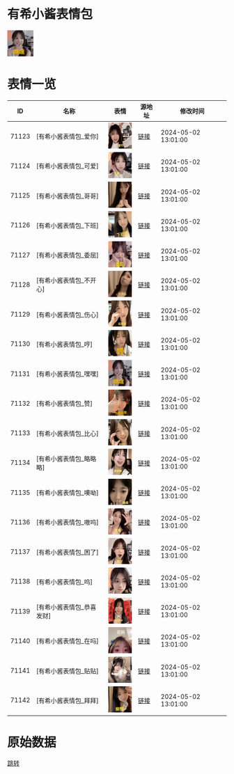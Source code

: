 # 有希小酱表情包

<img src="./cover.png" height="60" alt="cover" />

# 表情一览

|ID|名称|表情|源地址|修改时间|
|----|----|----|----|----|
|71123|[有希小酱表情包_爱你]|<img src="./pic/071123_%5B有希小酱表情包_爱你%5D.png" height="60" alt="爱你"/>|[链接](https://i0.hdslb.com/bfs/garb/adec13d14027cc684e51ad81ec27ba8f6f3b20d9.png)|2024-05-02 13:01:00|
|71124|[有希小酱表情包_可爱]|<img src="./pic/071124_%5B有希小酱表情包_可爱%5D.png" height="60" alt="可爱"/>|[链接](https://i0.hdslb.com/bfs/garb/86f68d75df94e12eb8792d7d5ecd83286cd75af4.png)|2024-05-02 13:01:00|
|71125|[有希小酱表情包_哥哥]|<img src="./pic/071125_%5B有希小酱表情包_哥哥%5D.png" height="60" alt="哥哥"/>|[链接](https://i0.hdslb.com/bfs/garb/d7e337ffc13eef5a11c8846e53be0c85ee694d35.png)|2024-05-02 13:01:00|
|71126|[有希小酱表情包_下班]|<img src="./pic/071126_%5B有希小酱表情包_下班%5D.png" height="60" alt="下班"/>|[链接](https://i0.hdslb.com/bfs/garb/e6c73dd24baf1cb63b6ec535c45e5a5f5d6f0c92.png)|2024-05-02 13:01:00|
|71127|[有希小酱表情包_委屈]|<img src="./pic/071127_%5B有希小酱表情包_委屈%5D.png" height="60" alt="委屈"/>|[链接](https://i0.hdslb.com/bfs/garb/b200a2d87101c780770d33cdea6d3bdf5265036d.png)|2024-05-02 13:01:00|
|71128|[有希小酱表情包_不开心]|<img src="./pic/071128_%5B有希小酱表情包_不开心%5D.png" height="60" alt="不开心"/>|[链接](https://i0.hdslb.com/bfs/garb/0ae12e72443fe1b23301028719e7310356d34c76.png)|2024-05-02 13:01:00|
|71129|[有希小酱表情包_伤心]|<img src="./pic/071129_%5B有希小酱表情包_伤心%5D.png" height="60" alt="伤心"/>|[链接](https://i0.hdslb.com/bfs/garb/9a39970104853793a812a4c8bd981c4c48a04b83.png)|2024-05-02 13:01:00|
|71130|[有希小酱表情包_哼]|<img src="./pic/071130_%5B有希小酱表情包_哼%5D.png" height="60" alt="哼"/>|[链接](https://i0.hdslb.com/bfs/garb/54bfd4cc535572a0d17d4f971daf3aa7bf223862.png)|2024-05-02 13:01:00|
|71131|[有希小酱表情包_嘿嘿]|<img src="./pic/071131_%5B有希小酱表情包_嘿嘿%5D.png" height="60" alt="嘿嘿"/>|[链接](https://i0.hdslb.com/bfs/garb/585f5632e90eeea154dd1aae8133a83a38a67a93.png)|2024-05-02 13:01:00|
|71132|[有希小酱表情包_赞]|<img src="./pic/071132_%5B有希小酱表情包_赞%5D.png" height="60" alt="赞"/>|[链接](https://i0.hdslb.com/bfs/garb/60a3a8941e03ea8f60b2d5a3bdd42309a293e7b1.png)|2024-05-02 13:01:00|
|71133|[有希小酱表情包_比心]|<img src="./pic/071133_%5B有希小酱表情包_比心%5D.png" height="60" alt="比心"/>|[链接](https://i0.hdslb.com/bfs/garb/51518679342084b5bef74dc03f136be293cbfc81.png)|2024-05-02 13:01:00|
|71134|[有希小酱表情包_略略略]|<img src="./pic/071134_%5B有希小酱表情包_略略略%5D.png" height="60" alt="略略略"/>|[链接](https://i0.hdslb.com/bfs/garb/3064ea46c6bffc920422e38078ead532f00e957e.png)|2024-05-02 13:01:00|
|71135|[有希小酱表情包_噢呦]|<img src="./pic/071135_%5B有希小酱表情包_噢呦%5D.png" height="60" alt="噢呦"/>|[链接](https://i0.hdslb.com/bfs/garb/d3a840dd5fa61682ef7cbdd0051d7eea299aa244.png)|2024-05-02 13:01:00|
|71136|[有希小酱表情包_嗷呜]|<img src="./pic/071136_%5B有希小酱表情包_嗷呜%5D.png" height="60" alt="嗷呜"/>|[链接](https://i0.hdslb.com/bfs/garb/483870d5128ffa112d8e5102e33284ac0bd84896.png)|2024-05-02 13:01:00|
|71137|[有希小酱表情包_困了]|<img src="./pic/071137_%5B有希小酱表情包_困了%5D.png" height="60" alt="困了"/>|[链接](https://i0.hdslb.com/bfs/garb/a6e6f8a554437efa6dadef004ce091bde2464770.png)|2024-05-02 13:01:00|
|71138|[有希小酱表情包_呜]|<img src="./pic/071138_%5B有希小酱表情包_呜%5D.png" height="60" alt="呜"/>|[链接](https://i0.hdslb.com/bfs/garb/2c31c853033bdddb94a0aa6fa9ba3e1faadf8e27.png)|2024-05-02 13:01:00|
|71139|[有希小酱表情包_恭喜发财]|<img src="./pic/071139_%5B有希小酱表情包_恭喜发财%5D.png" height="60" alt="恭喜发财"/>|[链接](https://i0.hdslb.com/bfs/garb/bea2b6f8f386aac346c80581f1bf6cca37808abf.png)|2024-05-02 13:01:00|
|71140|[有希小酱表情包_在吗]|<img src="./pic/071140_%5B有希小酱表情包_在吗%5D.png" height="60" alt="在吗"/>|[链接](https://i0.hdslb.com/bfs/garb/aadde818cd22ad4f489d5d40048fcd9e20a262e7.png)|2024-05-02 13:01:00|
|71141|[有希小酱表情包_贴贴]|<img src="./pic/071141_%5B有希小酱表情包_贴贴%5D.png" height="60" alt="贴贴"/>|[链接](https://i0.hdslb.com/bfs/garb/67aebc913d92411049d10927cd49fcce4e791fea.png)|2024-05-02 13:01:00|
|71142|[有希小酱表情包_拜拜]|<img src="./pic/071142_%5B有希小酱表情包_拜拜%5D.png" height="60" alt="拜拜"/>|[链接](https://i0.hdslb.com/bfs/garb/402cda8d6157557298be6bb14b3a4c89a162fda1.png)|2024-05-02 13:01:00|

# 原始数据

[跳转](./raw.json)

